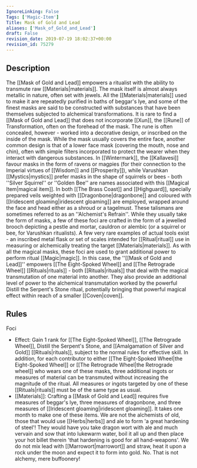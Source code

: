 ```yaml
---
IgnoreLinking: False
Tags: ['Magic-Item']
Title: Mask of Gold and Lead
aliases: ['Mask_of_Gold_and_Lead']
draft: False
revision_date: 2019-07-19 18:02:37+00:00
revision_id: 75279
---
```


## Description
The [[Mask of Gold and Lead]] empowers a ritualist with the ability to transmute raw [[Materials|materials]]. The mask itself is almost always metallic in nature, often set with jewels. All the [[Materials|materials]] used to make it are repeatedly purified in baths of beggar's lye, and some of the finest masks are said to be constructed with substances that have been themselves subjected to alchemical transformations.  It is rare to find a [[Mask of Gold and Lead]] that does not incorporate [[Xun]], the [[Rune]] of Transformation, often on the forehead of the mask. The rune is often concealed, however - worked into a decorative design, or inscribed on the inside of the mask. While the mask usually covers the entire face, another common design is that of a lower face mask (covering the mouth, nose and chin), often with simple filters incorporated to protect the wearer when they interact with dangerous substances.
In [[Wintermark]], the [[Kallavesi]] favour masks in the form of ravens or magpies (for their connection to the Imperial virtues of [[Wisdom]] and [[Prosperity]]), while Varushkan [[Mystics|mystics]] prefer masks in the shape of squirrels or bees - both ''Silver Squirrel'' or ''Golden Bee'' are names associated with this [[Magical Item|magical item]]. In both [[The Brass Coast]] and [[Highguard]], specially prepared veils weighted with [[Dragonbone|dragonbone]] and coloured with [[Iridescent gloaming|iridescent gloaming]] are employed, wrapped around the face and head either as a shroud or a tagelmust.
These talismans are sometimes referred to as an ''Alchemist's Refrain''. While they usually take the form of masks, a few of these foci are crafted in the form of a jewelled brooch depicting a pestle and mortar, cauldron or alembic (or a squirrel or bee, for Varushkan ritualists). A few very rare examples of actual tools exist - an inscribed metal flask or set of scales intended for [[Ritual|ritual]] use in measuring or alchemically treating the target [[Materials|materials]].
As with all the magical masks, these foci are used to grant additional power to perform ritual [[Magic|magic]]. In this case, the ''[[Mask of Gold and Lead]]'' empowers [[The Eight-Spoked Wheel]] and [[The Retrograde Wheel]] [[Rituals|rituals]] - both [[Rituals|rituals]] that deal with the magical transmutation of one material into another. They also provide an additional level of power to the alchemical transmutation worked by the powerful Distill the Serpent's Stone ritual, potentially bringing that powerful magical effect within reach of a smaller [[Coven|coven]].
## Rules
Foci
* Effect: Gain 1 rank for [[The Eight-Spoked Wheel]], [[The Retrograde Wheel]], Distill the Serpent's Stone, and [[Amalgamation of Silver and Gold]] [[Rituals|rituals]], subject to the normal rules for effective skill. In addition, for each contributor to either [[The Eight-Spoked Wheel|the Eight-Spoked Wheel]] or [[The Retrograde Wheel|the Retrograde wheel]] who wears one of these masks, three additional ingots or measures of material can be transmuted without increasing the magnitude of the ritual. All measures or ingots targeted by one of these [[Rituals|rituals]] must be of the same type as usual.
* [[Materials]]: Crafting a [[Mask of Gold and Lead]] requires five measures of beggar's lye, three measures of dragonbone, and three measures of [[Iridescent gloaming|iridescent gloaming]]. It takes one month to make one of these items.
We are not the alchemists of old, those that would use [[Herbs|herbs]] and ale to form 'a great hardening of steel'! They would have you take dragon wort with ale and much vervain and sow that into lukewarm water, boil it all up and then place your hot billet therein 'that hardening is good for all hand-weapons'. We do not mix lead with [[Marrowort|marrowort]] and straw, heat it upon a rock under the moon and expect it to form into gold. No. That is not alchemy, mere buffoonery!